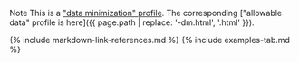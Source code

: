 <span class="label label-danger">Note</span> This is a ["data minimization" profile](conformance.html#data-minimization). The corresponding ["allowable data" profile is here]({{ page.path | replace: '-dm.html', '.html' }}).

{% include markdown-link-references.md %}
{% include examples-tab.md %}